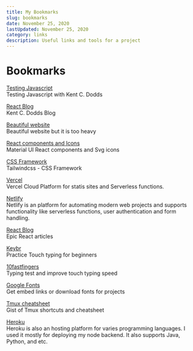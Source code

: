 ```yaml
---
title: My Bookmarks
slug: bookmarks
date: November 25, 2020
lastUpdated: November 25, 2020
category: links
description: Useful links and tools for a project
---
```


# Bookmarks

<a href="https://testingjavascript.com" class="bookmarkLink" target="_blank">Testing Javascript</a>
<br>
Testing Javascript with Kent C. Dodds

<a href="https://kentcdodds.com/blog/" class="bookmarkLink" target="_blank">React Blog</a>
<br>
Kent C. Dodds Blog

<a href="https://basement.studio/" class="bookmarkLink" target="_blank">Beautiful website</a>
<br>
Beautiful website but it is too heavy

<!-- [UI Blog](https://mxstbr.com/)
UI blog -->

<a href="https://material-ui.com/" class="bookmarkLink" target="_blank">React components and Icons</a>
<br>
Material UI React components and Svg icons

<a href="https://tailwindcss.com/" class="bookmarkLink" target="_blank">CSS Framework</a>
<br>
Tailwindcss - CSS Framework

<a href="https://vercel.com" class="bookmarkLink" target="_blank">Vercel</a>
<br>
Vercel Cloud Platform for statis sites and Serverless functions.

<a href="https://www.netlify.com/" class="bookmarkLink" target="_blank">Netlify</a>
<br>
Netlify is an platform for automating modern web projects and supports functionality like serverless functions, user authentication and form handling.

<a href="https://epicreact.dev/articles" class="bookmarkLink" target="_blank">React Blog</a>
<br>
Epic React articles

<a href="https://www.keybr.com/" class="bookmarkLink" target="_blank">Keybr</a>
<br>
Practice Touch typing for beginners

<a href="https://10fastfingers.com/" class="bookmarkLink" target="_blank">10fastfingers</a>
<br>
Typing test and improve touch typing speed

<a href="https://fonts.google.com/" class="bookmarkLink" target="_blank">Google Fonts</a>
<br>
Get embed links or download fonts for projects

<a href="https://gist.github.com/0-void/fd4a363341e834a9ab05ea61c5e65348" class="bookmarkLink" target="_blank">Tmux cheatsheet</a>
<br>
Gist of Tmux shortcuts and cheatsheet

<a href="https://www.heroku.com/" class="bookmarkLink" target="_blank">Heroku</a>
<br>
Heroku is also an hosting platform for varies programming languages. I used it mostly for deploying my node backend. It also supports Java, Python, and etc.
